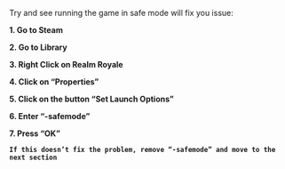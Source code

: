 
Try and see running the game in safe mode will fix you issue:

**1. Go to Steam**

**2. Go to Library**

**3. Right Click on Realm Royale**

**4. Click on “Properties”**

**5. Click on the button “Set Launch Options”**

**6. Enter “-safemode”**

**7. Press “OK”**

**`If this doesn’t fix the problem, remove “-safemode” and move to the next section`**
